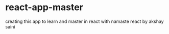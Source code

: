 # react-app-master
creating this app to learn and master in react with namaste react by akshay saini
